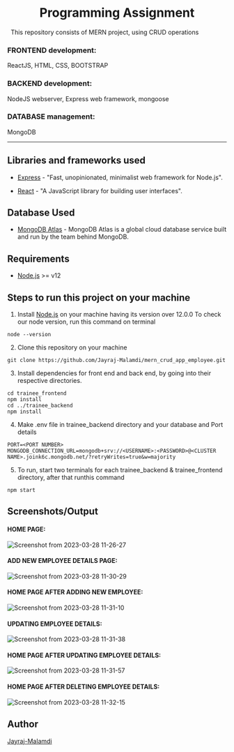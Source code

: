 <h1 align="center">Programming Assignment</h1> 
This repository consists of MERN project, using CRUD operations

### FRONTEND development:  
  ReactJS, HTML, CSS, BOOTSTRAP 

### BACKEND development: 
  NodeJS webserver, Express web framework, mongoose 

### DATABASE management: 
   MongoDB 

___

## Libraries and frameworks used

- [Express](https://expressjs.com/) - "Fast, unopinionated, minimalist web framework for Node.js".

- [React](https://reactjs.org/) - "A JavaScript library for building user interfaces".

## Database Used

- [MongoDB Atlas](https://www.mongodb.com/cloud/atlas/register) - MongoDB Atlas is a global cloud database service built and run by the team behind MongoDB.

## Requirements

- [Node.js](https://nodejs.org/en/download/) >= v12


## Steps to run this project on your machine
1. Install [Node.js](https://nodejs.org/en/download/) on your machine having its version over 12.0.0
To check our node version, run this command on terminal
```
node --version       
```
2. Clone this repository on your machine
```
git clone https://github.com/Jayraj-Malamdi/mern_crud_app_employee.git
```
3. Install dependencies for front end and back end, by going into  their respective directories.
```
cd trainee_frontend
npm install
cd ../trainee_backend
npm install 
```
4. Make .env file in trainee_backend directory and your database and Port details
```
PORT=<PORT NUMBER>
MONGODB_CONNECTION_URL=mongodb+srv://<USERNAME>:<PASSWORD>@<CLUSTER NAME>.joink6c.mongodb.net/?retryWrites=true&w=majority
```
5. To run, start two terminals for each trainee_backend & trainee_frontend directory, after that runthis command
```
npm start
```


## Screenshots/Output

#### HOME PAGE: 
![Screenshot from 2023-03-28 11-26-27](https://user-images.githubusercontent.com/122361229/228188234-a00d5487-e8af-4233-a9d1-c36fd7ef1f82.png)

#### ADD NEW EMPLOYEE DETAILS PAGE: 
![Screenshot from 2023-03-28 11-30-29](https://user-images.githubusercontent.com/122361229/228188490-f026b092-af39-4416-8c43-8d7b0b85634b.png)

#### HOME PAGE AFTER ADDING NEW EMPLOYEE: 
 ![Screenshot from 2023-03-28 11-31-10](https://user-images.githubusercontent.com/122361229/228188561-00d6d2d4-c229-45ae-a33a-d7351fa62fe8.png)

#### UPDATING EMPLOYEE DETAILS: 
 ![Screenshot from 2023-03-28 11-31-38](https://user-images.githubusercontent.com/122361229/228188617-f80a9e79-ada0-4c04-9a7e-d491122641ed.png)

#### HOME PAGE AFTER UPDATING EMPLOYEE DETAILS: 
![Screenshot from 2023-03-28 11-31-57](https://user-images.githubusercontent.com/122361229/228188702-d9b1d257-0f51-4175-b27f-065c8faa62c4.png)

#### HOME PAGE AFTER DELETING EMPLOYEE DETAILS: 
 ![Screenshot from 2023-03-28 11-32-15](https://user-images.githubusercontent.com/122361229/228188762-e150a59a-e25c-4f05-8e21-4318a56f4b1c.png)

## Author

[Jayraj-Malamdi](https://github.com/Jayraj-Malamdi)
